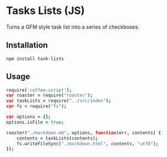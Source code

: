 # Tasks Lists (JS)

Turns a GFM style task list into a series of checkboxes.

## Installation

```
npm install task-lists
```

## Usage

```coffeescript
require('coffee-script');
var roaster = require("roaster");
var taskLists = require("../src/index");
var fs = require("fs");

var options = {};
options.isFile = true;

roaster("./markdown.md", options, function(err, contents) {
	contents = taskLists(contents);
    fs.writeFileSync("./markdown.html", contents, "utf8");
});
```

